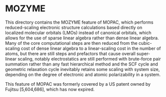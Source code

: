# MOZYME

This directory contains the MOZYME feature of MOPAC, which performs reduced-scaling electronic
structure calculations based directly on localized molecular orbitals (LMOs) instead of canonical
orbitals, which allows for the use of sparse linear algebra rather than dense linear algebra. Many
of the core computational steps are then reduced from the cubic-scaling cost of dense linear algebra
to a linear-scaling cost in the number of atoms, but there are still steps and prefactors that cause
overall super-linear scaling, notably electrostatics are still performed with brute-force pair
summation rather than any fast hierarchical method and the SCF cycle and geometric relaxation cycle
inevitably retains some scaling with system size, depending on the degree of electronic and atomic
polarizability in a system.

This feature of MOPAC was formerly covered by a US patent owned by Fujitsu [5,604,686],
which has now expired.
